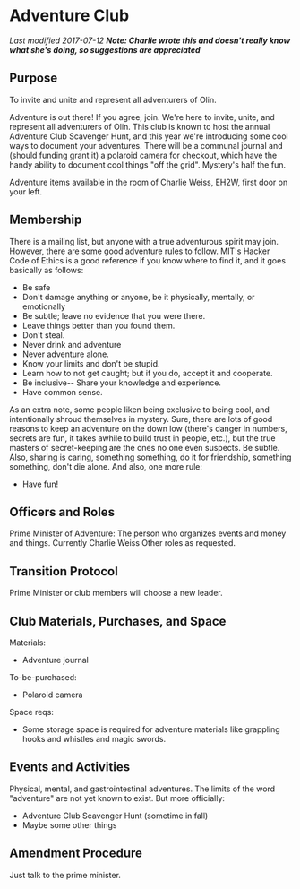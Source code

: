 # Adventure Club
*Last modified 2017-07-12*
_**Note: Charlie wrote this and doesn't really know what she's doing, so suggestions are appreciated**_

## Purpose
To invite and unite and represent all adventurers of Olin.

Adventure is out there! If you agree, join. We're here to invite, unite, and represent all adventurers of Olin. This club is known to host the annual Adventure Club Scavenger Hunt, and this year we're introducing some cool ways to document your adventures. There will be a communal journal and (should funding grant it) a polaroid camera for checkout, which have the handy ability to document cool things "off the grid". Mystery's half the fun.

Adventure items available in the room of Charlie Weiss, EH2W, first door on your left.

## Membership
There is a mailing list, but anyone with a true adventurous spirit may join. However, there are some good adventure rules to follow. MIT's Hacker Code of Ethics is a good reference if you know where to find it, and it goes basically as follows:

* Be safe
* Don't damage anything or anyone, be it physically, mentally, or emotionally
* Be subtle; leave no evidence that you were there.
* Leave things better than you found them.
* Don't steal.
* Never drink and adventure
* Never adventure alone.
* Know your limits and don't be stupid.
* Learn how to not get caught; but if you do, accept it and cooperate.
* Be inclusive-- Share your knowledge and experience.
* Have common sense.

As an extra note, some people liken being exclusive to being cool, and intentionally shroud themselves in mystery. Sure, there are lots of good reasons to keep an adventure on the down low (there's danger in numbers, secrets are fun, it takes awhile to build trust in people, etc.), but the true masters of secret-keeping are the ones no one even suspects. Be subtle. Also, sharing is caring, something something, do it for friendship, something something, don't die alone. And also, one more rule:

* Have fun!

## Officers and Roles
Prime Minister of Adventure: The person who organizes events and money and things. Currently Charlie Weiss
Other roles as requested.

## Transition Protocol
Prime Minister or club members will choose a new leader.

## Club Materials, Purchases, and Space
Materials:
* Adventure journal

To-be-purchased:
* Polaroid camera

Space reqs:
* Some storage space is required for adventure materials like grappling hooks and whistles and magic swords.

## Events and Activities
Physical, mental, and gastrointestinal adventures. The limits of the word "adventure" are not yet known to exist. But more officially:

* Adventure Club Scavenger Hunt (sometime in fall)
* Maybe some other things

## Amendment Procedure
Just talk to the prime minister.
